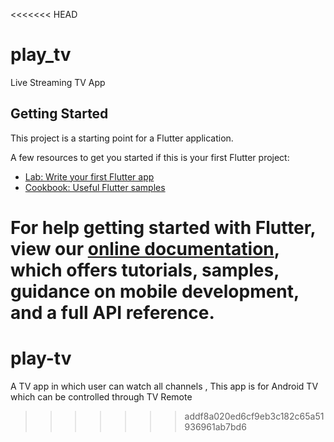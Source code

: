 <<<<<<< HEAD
# play_tv

Live Streaming TV App

## Getting Started

This project is a starting point for a Flutter application.

A few resources to get you started if this is your first Flutter project:

- [Lab: Write your first Flutter app](https://flutter.dev/docs/get-started/codelab)
- [Cookbook: Useful Flutter samples](https://flutter.dev/docs/cookbook)

For help getting started with Flutter, view our
[online documentation](https://flutter.dev/docs), which offers tutorials,
samples, guidance on mobile development, and a full API reference.
=======
# play-tv
A TV app in which user can watch all channels , This app is for Android TV which can be controlled through TV Remote
>>>>>>> addf8a020ed6cf9eb3c182c65a51936961ab7bd6
